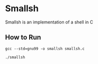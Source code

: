 # Smallsh

Smallsh is an implementation of a shell in C

## How to Run
~~~
gcc --std=gnu99 -o smallsh smallsh.c
~~~
~~~
./smallsh
~~~
